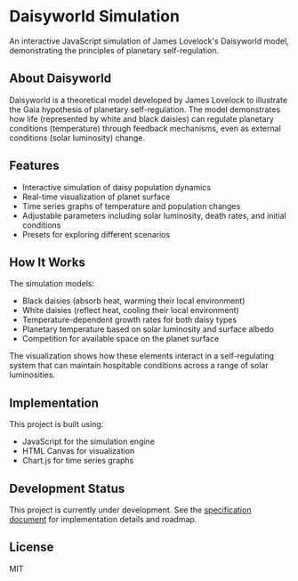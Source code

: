 # Daisyworld Simulation

An interactive JavaScript simulation of James Lovelock's Daisyworld model, demonstrating the principles of planetary self-regulation.

## About Daisyworld

Daisyworld is a theoretical model developed by James Lovelock to illustrate the Gaia hypothesis of planetary self-regulation. The model demonstrates how life (represented by white and black daisies) can regulate planetary conditions (temperature) through feedback mechanisms, even as external conditions (solar luminosity) change.

## Features

- Interactive simulation of daisy population dynamics
- Real-time visualization of planet surface
- Time series graphs of temperature and population changes
- Adjustable parameters including solar luminosity, death rates, and initial conditions
- Presets for exploring different scenarios

## How It Works

The simulation models:

- Black daisies (absorb heat, warming their local environment)
- White daisies (reflect heat, cooling their local environment)
- Temperature-dependent growth rates for both daisy types
- Planetary temperature based on solar luminosity and surface albedo
- Competition for available space on the planet surface

The visualization shows how these elements interact in a self-regulating system that can maintain hospitable conditions across a range of solar luminosities.

## Implementation

This project is built using:
- JavaScript for the simulation engine
- HTML Canvas for visualization
- Chart.js for time series graphs

## Development Status

This project is currently under development. See the [specification document](daisyworld-spec.md) for implementation details and roadmap.

## License

MIT
